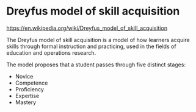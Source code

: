# Dreyfus model of skill acquisition

https://en.wikipedia.org/wiki/Dreyfus_model_of_skill_acquisition

The Dreyfus model of skill acquisition is a model of how learners acquire skills through formal instruction and practicing, used in the fields of education and operations research.

The model proposes that a student passes through five distinct stages:

* Novice
* Competence
* Proficiency
* Expertise
* Mastery
